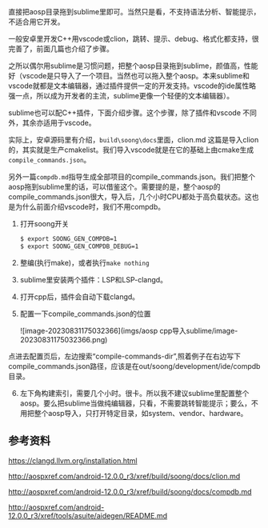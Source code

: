 直接把aosp目录拖到sublime里即可。当然只是看，不支持语法分析、智能提示，不适合用它开发。

一般安卓里开发C++用vscode或clion，跳转、提示、debug、格式化都支持，很完善了，前面几篇也介绍了步骤。

之所以偶尔用sublime是习惯问题，把整个aosp目录拖到sublime，颜值高，性能好（vscode是只导入了一个项目。当然也可以拖入整个aosp。本来sublime和vscode就都是文本编辑器，通过插件提供一定的开发支持。vscode的ide属性略强一点，所以成为开发者的主流，sublime更像一个轻便的文本编辑器）。

sublime也可以配C++插件，下面介绍步骤。这个步骤，除了插件和vscode 不同外，其余亦适用于vscode。

实际上，安卓源码里有介绍，`build\soong\docs`里面，clion.md 这篇是导入clion的，其实就是生产cmakelist。我们导入vscode就是在它的基础上由cmake生成`compile_commands.json`。

另外一篇`compdb.md`指导生成全部项目的compile_commands.json。我们把整个aosp拖到sublime里的话，可以借鉴这个。需要提的是，整个aosp的compile_commands.json很大，导入后，几个小时CPU都处于高负载状态。这也是为什么前面介绍vscode时，我们不用compdb。

1. 打开soong开关

   ```bash
   $ export SOONG_GEN_COMPDB=1
   $ export SOONG_GEN_COMPDB_DEBUG=1
   ```

2. 整编(执行make)，或者执行`make nothing`

3. sublime里安装两个插件：LSP和LSP-clangd。

4. 打开cpp后，插件会自动下载clangd。

5. 配置一下compile_commands.json的位置

   ![image-20230831175032366](imgs/aosp cpp导入sublime/image-20230831175032366.png)

点进去配置页后，左边搜索“compile-commands-dir”,照着例子在右边写下compile_commands.json路径，应该是在out/soong/development/ide/compdb目录。

6. 左下角构建索引，需要几个小时。很卡。所以我不建议sublime里配置整个aosp。要么把sublime当做纯编辑器，只看，不需要跳转智能提示；要么，不用把整个aosp导入，只打开特定目录，如system、vendor、hardware。

## 参考资料

https://clangd.llvm.org/installation.html

http://aospxref.com/android-12.0.0_r3/xref/build/soong/docs/clion.md

http://aospxref.com/android-12.0.0_r3/xref/build/soong/docs/compdb.md

http://aospxref.com/android-12.0.0_r3/xref/tools/asuite/aidegen/README.md